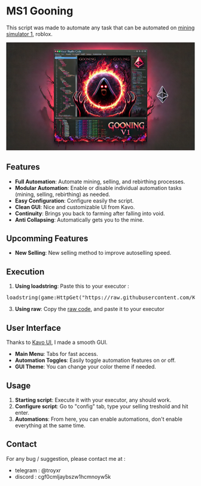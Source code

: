 # MS1 Gooning

This script was made to automate any task that can be automated on [mining simulator 1](https://www.roblox.com/fr/games/1417427737/Mining-Simulator), roblox.

![Gooning v1](https://github.com/Kash-001/ms1-gooning/blob/main/8369b1e4-a773-48ed-bb32-c3d0debf2495.webp)

## Features

- **Full Automation**: Automate mining, selling, and rebirthing processes.
- **Modular Automation**: Enable or disable individual automation tasks (mining, selling, rebirthing) as needed.
- **Easy Configuration**: Configure easily the script.
- **Clean GUI**: Nice and customizable UI from Kavo.
- **Continuity**: Brings you back to farming after falling into void.
- **Anti Collapsing**: Automatically gets you to the mine.

## Upcomming Features

- **New Selling**: New selling method to improve autoselling speed.

## Execution

1. **Using loadstring**: Paste this to your executor : 
<pre>
loadstring(game:HttpGet("https://raw.githubusercontent.com/Kash-001/ms1-gooning/main/gooning.lua"))()
</pre>

3. **Using raw**: Copy the [raw code](https://raw.githubusercontent.com/Kash-001/ms1-gooning/main/gooning.lua), and paste it to your executor

## User Interface

Thanks to [Kavo UI](https://raw.githubusercontent.com/xHeptc/Kavo-UI-Library/main/source.lua), I made a smooth GUI.

- **Main Menu**: Tabs for fast access. 
- **Automation Toggles**: Easily toggle automation features on or off.
- **GUI Theme**: You can change your color theme if needed.

## Usage

1. **Starting script**: Execute it with your executor, any should work.
2. **Configure script**: Go to "config" tab, type your selling treshold and hit enter.
3. **Automations**: From here, you can enable automations, don't enable everything at the same time.

## Contact

For any bug / suggestion, please contact me at :
- telegram :  @troyxr
- discord : cgf0cmljaybszw1hcmnoyw5k
